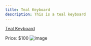 ```yaml
---
title: Teal Keyboard
description: This is a teal keyboard
---
```


[Teal Keyboard](products/t-kb)

Price: $100
![image](/img/teal-keyboard.jpg)